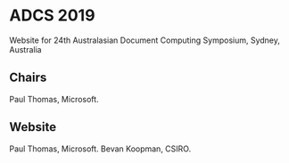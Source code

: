 # ADCS 2019

Website for 24th Australasian Document Computing Symposium, Sydney, Australia

## Chairs

Paul Thomas, Microsoft.

## Website

Paul Thomas, Microsoft.
Bevan Koopman, CSIRO.
